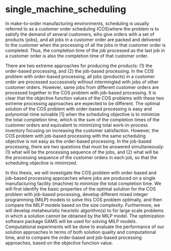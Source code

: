 # single_machine_scheduling
In make-to-order manufacturing environments, scheduling is usually referred to as a customer order scheduling (COS)where the problem is to satisfy the demand of several customers, who give orders with a set of products (jobs), and all jobs in a customer order are packed and delivered to the customer when the processing of all the jobs in that customer order is completed. Thus, the completion time of the job processed as the last job in a customer order is also the completion time of that customer order. 

There are two extreme approaches for producing the products: (1) the order-based processing, and (2) the job-based processing. In the COS problem with order-based processing, all jobs (products) in a customer order are processed successively without intermingled with jobs of other customer orders. However, same jobs from different customer orders are processed together in the COS problem with job-based processing. It is clear that the objective function values of the COS problems with these two extreme processing approaches are expected to be different. The optimal solution of the COS problem with order-based processing is easy and polynomial-time solvable [1] when the scheduling objective is to minimize the total completion time, which is the sum of the completion times of the customer orders and equivalent to minimizing total work-in-process inventory focusing on increasing the customer satisfaction. However, the COS problem with job-based processing with the same scheduling objective is not easy as the order-based processing. In the job-based processing, there are two questions that must be answered simultaneously: (1) what will be the processing sequence of the jobs, and (2) what will be the processing sequence of the customer orders in each job, so that the scheduling objective is minimized.

In this thesis, we will investigate the COS problem with order-based and job-based processing approaches where jobs are produced on a single manufacturing facility (machine) to minimize the total completion time. We will first identify the basic properties of the optimal solution for the COS problem with job-based processing, develop different mixed integer programming (MILP) models to solve this COS problem optimally, and then compare the MILP models based on the size complexity. Furthermore, we will develop metaheuristic heuristic algorithm(s) to for large scale problems in which a solution cannot be obtained by the MILP model. The optimization software package GAMS will be used for solving MILP models. Computational experiments will be done to evaluate the performance of our solution approaches in terms of both solution quality and computational time, and to compare the order-based and job-based processing approaches, based on the objective function value.
